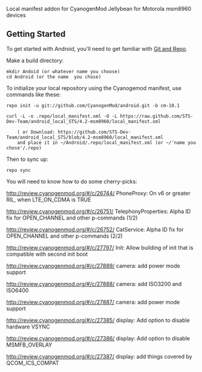 Local manifest addon for CyanogenMod Jellybean for Motorola msm8960 devices

Getting Started
---------------

To get started with Android, you'll need to get
familiar with [Git and Repo](http://source.android.com/download/using-repo).

Make a build directory:

	mkdir Andoid (or whatever name you choose)
	cd Android (or the name  you chose)
	

To initialize your local repository using the Cyanogemod manifest, use commands like these:

    repo init -u git://github.com/CyanogenMod/android.git -b cm-10.1

    curl -L -o .repo/local_manifest.xml -O -L https://raw.github.com/STS-Dev-Team/android_local_STS/4.2-msm8960/local_manifest.xml

    	( or Download: https://github.com/STS-Dev-Team/android_local_STS/blob/4.2-msm8960/local_manifest.xml
		and place it in ~/Android/.repo/local_manifest.xml (or ~/'name you chose'/.repo)

Then to sync up:

    repo sync

You will need to know how to do some cherry-picks:

http://review.cyanogenmod.org/#/c/26744/  PhoneProxy: On v6 or greater RIL, when LTE_ON_CDMA is TRUE

http://review.cyanogenmod.org/#/c/26751/  TelephonyProperties: Alpha ID fix for OPEN_CHANNEL and other p-commands (1/2)

http://review.cyanogenmod.org/#/c/26752/ CatService: Alpha ID fix for OPEN_CHANNEL and other p-commands (2/2)

http://review.cyanogenmod.org/#/c/27797/ Init: Allow building of init that is compatible with second init boot

http://review.cyanogenmod.org/#/c/27889/ camera: add power mode support

http://review.cyanogenmod.org/#/c/27888/ camera: add ISO3200 and ISO6400

http://review.cyanogenmod.org/#/c/27887/ camera: add power mode support

http://review.cyanogenmod.org/#/c/27385/ display: Add option to disable hardware VSYNC

http://review.cyanogenmod.org/#/c/27386/ display: Add option to disable MSMFB_OVERLAY

http://review.cyanogenmod.org/#/c/27387/ display: add things covered by QCOM_ICS_COMPAT
